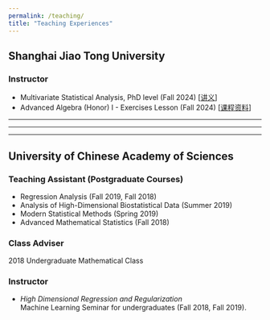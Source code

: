 ```yaml
---
permalink: /teaching/
title: "Teaching Experiences"
---
```


## Shanghai Jiao Tong University

### Instructor
- Multivariate Statistical Analysis, PhD level (Fall 2024) [[讲义](https://pan.baidu.com/s/1xvWPyaKUxGy_DKIfLCzG-Q)]
- Advanced Algebra (Honor) I - Exercises Lesson (Fall 2024) [[课程资料](https://pan.baidu.com/s/1CQYI4CRMo7k0QXYPTQu7NQ)]


- - -
    
- - -
    
     
- - -
## University of Chinese Academy of Sciences

### Teaching Assistant (Postgraduate Courses)
- Regression Analysis (Fall 2019, Fall 2018)
- Analysis of High-Dimensional Biostatistical Data (Summer 2019) 
- Modern Statistical Methods (Spring 2019)  
- Advanced Mathematical Statistics (Fall 2018)

### Class Adviser
2018 Undergraduate Mathematical Class

### Instructor
- *High Dimensional Regression and Regularization*  
Machine Learning Seminar for undergraduates (Fall 2018, Fall 2019).  



